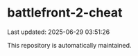 # battlefront-2-cheat

Last updated: 2025-06-29 03:51:26

This repository is automatically maintained.
